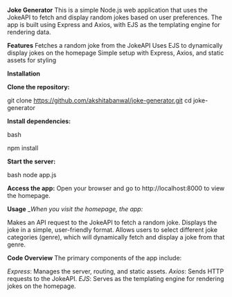 **Joke Generator**
This is a simple Node.js web application that uses the JokeAPI to fetch and display random jokes based on user preferences. The app is built using Express and Axios, with EJS as the templating engine for rendering data.

**Features**
Fetches a random joke from the JokeAPI
Uses EJS to dynamically display jokes on the homepage
Simple setup with Express, Axios, and static assets for styling


**Installation**

**Clone the repository:**

git clone https://github.com/akshitabanwal/joke-generator.git
cd joke-generator

**Install dependencies:**

bash

npm install

**Start the server:**

bash
node app.js


**Access the app:**
Open your browser and go to http://localhost:8000 to view the homepage.


**Usage**
__When you visit the homepage, the app:_

Makes an API request to the JokeAPI to fetch a random joke.
Displays the joke in a simple, user-friendly format.
Allows users to select different joke categories (genre), which will dynamically fetch and display a joke from that genre.


**Code Overview**
The primary components of the app include:

_Express_: Manages the server, routing, and static assets.
_Axios_: Sends HTTP requests to the JokeAPI.
_EJS_: Serves as the templating engine for rendering jokes on the homepage.
